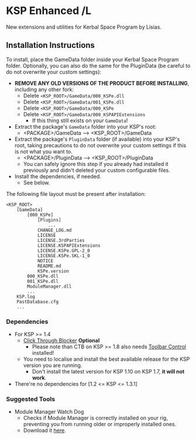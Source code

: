 # KSP Enhanced /L

New extensions and utilities for Kerbal Space Program by Lisias.


## Installation Instructions

To install, place the GameData folder inside your Kerbal Space Program folder. Optionally, you can also do the same for the PluginData (be careful to do not overwrite your custom settings):

* **REMOVE ANY OLD VERSIONS OF THE PRODUCT BEFORE INSTALLING**, including any other fork:
	+ Delete `<KSP_ROOT>/GameData/000_KSPe.dll`
	+ Delete `<KSP_ROOT>/GameData/001_KSPe.dll`
	+ Delete `<KSP_ROOT>/GameData/000_KSPe`
	+ Delete `<KSP_ROOT>/GameData/000_KSPAPIExtensions`
		- If this thing still exists on your `GameData`! 
* Extract the package's `GameData` folder into your KSP's root:
	+ \<PACKAGE>/GameData --> \<KSP_ROOT>/GameData
* Extract the package's `PluginData` folder (if available) into your KSP's root, taking precautions to do not overwrite your custom settings if this is not what you want to.
	+ \<PACKAGE>/PluginData --> \<KSP_ROOT>/PluginData
	+ You can safely ignore this step if you already had installed it previously and didn't deleted your custom configurable files.
* Install the dependencies, if needed.
	+ See below. 

The following file layout must be present after installation:

```
<KSP_ROOT>
	[GameData]
		[000_KSPe]
			[Plugins]
				...
			CHANGE_LOG.md
			LICENSE
			LICENSE.3rdParties
			LICENSE.KSPAPIExtensions
			LICENSE.KSPe.GPL-2_0
			LICENSE.KSPe.SKL-1_0
			NOTICE
			README.md
			KSPe.version
		000_KSPe.dll
		001_KSPe.dll
		ModuleManager.dll
		...
	KSP.log
	PastDatabase.cfg
	...
```

### Dependencies

* For KSP >= 1.4
	+ [Click Through Blocker](https://forum.kerbalspaceprogram.com/index.php?/topic/170747-151-click-through-blocker/) **Optional**
		- Please note than CTB on KSP >= 1.8 also needs [Toolbar Control](https://forum.kerbalspaceprogram.com/index.php?/topic/169509-19x-toolbar-controller-for-modders/) installed! 
	+ You need to localise and install the best available release for the KSP version you are running.
		- Don't install the latest version for KSP 1.10 on KSP 1.7, **it will not work**.
* There're no dependencies for [1.2 <= KSP <= 1.3.1]

### Suggested Tools

* Module Manager Watch Dog
	+ Checks if Module Manager is correctly installed on your rig, preventing you from running older or improperly installed ones.
	+ Download it [here](https://github.com/net-lisias-ksp/ModuleManagerWatchDog/releases). 
